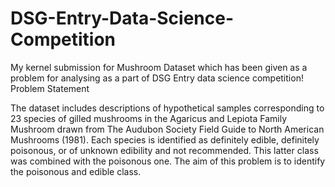 # DSG-Entry-Data-Science-Competition

My kernel submission for Mushroom Dataset which has been given as a problem for analysing as a part of DSG Entry data science competition!
Problem Statement

The dataset includes descriptions of hypothetical samples corresponding to 23 species of gilled mushrooms in the Agaricus and Lepiota Family Mushroom drawn from The Audubon Society Field Guide to North American Mushrooms (1981). Each species is identified as definitely edible, definitely poisonous, or of unknown edibility and not recommended. This latter class was combined with the poisonous one. The aim of this problem is to identify the poisonous and edible class.
